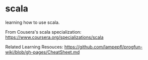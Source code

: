 # scala
learning how to use scala. 

From Cousera's scala specialization:  
https://www.coursera.org/specializations/scala 

Related Learning Resouces:
https://github.com/lampepfl/progfun-wiki/blob/gh-pages/CheatSheet.md 
